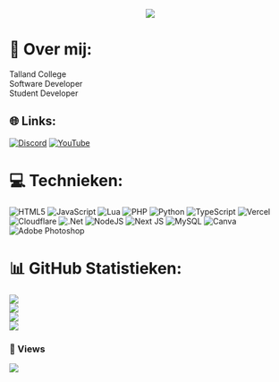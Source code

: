 <p align="center">
  <img src="https://capsule-render.vercel.app/api?type=waving&color=gradient&text=Hoi hoi!&height=100&width=300&section=header"/>
</p>


# 🍃 Over mij:
Talland College <br>Software Developer<br>Student Developer

## 🌐 Links:
[![Discord](https://img.shields.io/badge/Discord-%237289DA.svg?logo=discord&logoColor=white)](https://discord.gg/pindakees) [![YouTube](https://img.shields.io/badge/YouTube-%23FF0000.svg?logo=YouTube&logoColor=white)](https://youtube.com/@UCq3s2k_BWh7MpGH8--wYvBA) 

# 💻 Technieken:
![HTML5](https://img.shields.io/badge/html5-%23E34F26.svg?style=for-the-badge&logo=html5&logoColor=white) ![JavaScript](https://img.shields.io/badge/javascript-%23323330.svg?style=for-the-badge&logo=javascript&logoColor=%23F7DF1E) ![Lua](https://img.shields.io/badge/lua-%232C2D72.svg?style=for-the-badge&logo=lua&logoColor=white) ![PHP](https://img.shields.io/badge/php-%23777BB4.svg?style=for-the-badge&logo=php&logoColor=white) ![Python](https://img.shields.io/badge/python-3670A0?style=for-the-badge&logo=python&logoColor=ffdd54) ![TypeScript](https://img.shields.io/badge/typescript-%23007ACC.svg?style=for-the-badge&logo=typescript&logoColor=white) ![Vercel](https://img.shields.io/badge/vercel-%23000000.svg?style=for-the-badge&logo=vercel&logoColor=white) ![Cloudflare](https://img.shields.io/badge/Cloudflare-F38020?style=for-the-badge&logo=Cloudflare&logoColor=white) ![.Net](https://img.shields.io/badge/.NET-5C2D91?style=for-the-badge&logo=.net&logoColor=white) ![NodeJS](https://img.shields.io/badge/node.js-6DA55F?style=for-the-badge&logo=node.js&logoColor=white) ![Next JS](https://img.shields.io/badge/Next-black?style=for-the-badge&logo=next.js&logoColor=white) ![MySQL](https://img.shields.io/badge/mysql-4479A1.svg?style=for-the-badge&logo=mysql&logoColor=white) ![Canva](https://img.shields.io/badge/Canva-%2300C4CC.svg?style=for-the-badge&logo=Canva&logoColor=white) ![Adobe Photoshop](https://img.shields.io/badge/adobe%20photoshop-%2331A8FF.svg?style=for-the-badge&logo=adobe%20photoshop&logoColor=white)

# 📊 GitHub Statistieken:
![](https://github-readme-stats.vercel.app/api?username=Thijskees&theme=onedark&hide_border=false&include_all_commits=true&count_private=true)<br/>
![](https://nirzak-streak-stats.vercel.app/?user=Thijskees&theme=onedark&hide_border=false)<br/>
![](https://github-readme-stats.vercel.app/api/top-langs/?username=anuraghazra&theme=onedark&layout=compact)<br/>
![](https://github-contributor-stats.vercel.app/api?username=Thijskees&limit=5&theme=onedark&combine_all_yearly_contributions=true)

### 👀 Views
[![](https://visitcount.itsvg.in/api?id=Thijskees&icon=2&color=1)](https://visitcount.itsvg.in)
